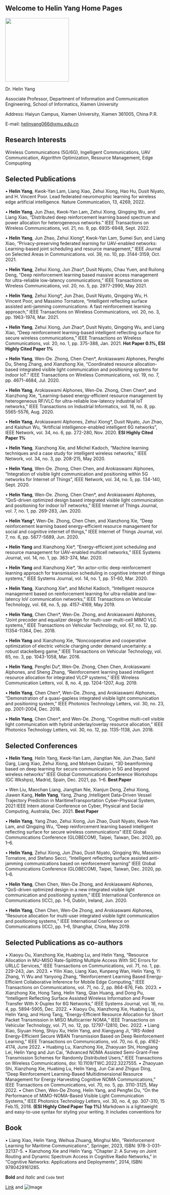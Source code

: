 ## Welcome to Helin Yang Home Pages


<img src="https://user-images.githubusercontent.com/45284326/173179711-13b723ef-1af7-4f0b-9a33-a810b0ad8d4c.jpg" width="200" />

Dr. Helin Yang

Associate  Professor, Department of Information and Communication Engineering, School of Informatics, Xiamen University

Address: Haiyun Campus, Xiamen University, Xiamen 361005, China P.R.

E-mail: helinyang066@xmu.edu.cn

## Research Interests
Wireless Communications (5G/6G), Ingelligent Communications, UAV  Communication, Algorithm Optimization, Resource Management, Edge Compupting


## Selected Publications

• **Helin Yang**, Kwok-Yan Lam, Liang Xiao, Zehui Xiong, Hao Hu, Dusit Niyato, and H. Vincent Poor. Lead federated neuromorphic learning for wireless edge artificial intelligence. Nature Communication, 13, 4269, 2022. 

• **Helin Yang**, Jun Zhao, Kwok-Yan Lam, Zehui Xiong, Qingqing Wu, and Liang Xiao, “Distributed deep reinforcement learning based spectrum and power allocation for heterogeneous networks.” IEEE Transactions on Wireless Communications, vol. 21, no. 9, pp. 6935-6948, Sept. 2022.

• **Helin Yang**, Jun Zhao, Zehui Xiong*, Kwok-Yan Lam, Sumei Sun, and Liang Xiao, “Privacy-preserving federated learning for UAV-enabled networks: Learning-based joint scheduling and resource management,” IEEE Journal on Selected Areas in Communications. vol. 39, no. 10, pp. 3144-3159, Oct. 2021.

• **Helin Yang**, Zehui Xiong, Jun Zhao*, Dusit Niyato, Chau Yuen, and Ruilong Deng, “Deep reinforcement learning based massive access management for ultra-reliable low-latency communications,” IEEE Transactions on Wireless Communications, vol. 20, no. 5, pp. 2977-2990, May 2021.

• **Helin Yang**, Zehui Xiong*, Jun Zhao, Dusit Niyato, Qingqing Wu, H. Vincent Poor, and Massimo Tornatore, “Intelligent reflecting surface assisted anti-jamming communications: A fast reinforcement learning approach,” IEEE Transactions on Wireless Communications, vol. 20, no. 3, pp. 1963-1974, Mar. 2021. 

• **Helin Yang**, Zehui Xiong, Jun Zhao*, Dusit Niyato, Qingqing Wu, and Liang Xiao, “Deep reinforcement learning-based intelligent reflecting surface for secure wireless communications,” IEEE Transactions on Wireless Communications, vol. 20, no. 1, pp. 375-388, Jan. 2021.   **Hot Paper 0.1%, ESI Highly Cited Paper 1%**

• **Helin Yang**, Wen-De. Zhong, Chen Chen*, Arokiaswami Alphones, Pengfei Du, Sheng Zhang, and Xianzhong Xie, “Coordinated resource allocation-based integrated visible light communication and positioning systems for indoor IoT.” IEEE Transactions on Wireless Communications, vol. 19, no. 7, pp. 4671-4684, Jul. 2020.

• **Helin Yang**, Arokiaswami Alphones, Wen-De. Zhong, Chen Chen*, and Xianzhong Xie, “Learning-based energy-efficient resource management by heterogeneous RF/VLC for ultra-reliable low-latency industrial IoT networks,” IEEE Transactions on Industrial Informatics, vol. 16, no. 8, pp. 5565-5576, Aug. 2020. 

• **Helin Yang**, Arokiaswami Alphones, Zehui Xiong*, Dusit Niyato, Jun Zhao, and Kaishun Wu, “Artificial intelligence-enabled intelligent 6G networks”, IEEE Network, vol. 34, no. 6, pp. 272-280, Nov. 2020.  **ESI Highly Cited Paper 1%**

• **Helin Yang**, Xianzhong Xie, and Michel Kadoch, “Machine learning techniques and a case study for intelligent wireless networks,” IEEE Network, vol. 34, no. 3, pp. 208-215, May 2020. 

• **Helin Yang**, Wen-De. Zhong, Chen Chen, and Arokiaswami Alphones, “Integration of visible light communication and positioning within 5G networks for Internet of Things”, IEEE Network, vol. 34, no. 5, pp. 134-140, Sept. 2020. 

• **Helin Yang**, Wen-De. Zhong, Chen Chen*, and Arokiaswami Alphones, “QoS-driven optimized design based integrated visible light communication and positioning for indoor IoT networks,” IEEE Internet of Things Journal, vol. 7, no. 1, pp. 269-283, Jan. 2020. 

• **Helin Yang***, Wen-De. Zhong, Chen Chen, and Xianzhong Xie, “Deep reinforcement learning based energy-efficient resource management for social and cognitive internet of things,” IEEE Internet of Things Journal, vol. 7, no. 6, pp. 5677-5689, Jun. 2020. 

• **Helin Yang** and Xianzhong Xie*, “Energy-efficient joint scheduling and resource management for UAV-enabled multicell networks,” IEEE Systems Journal, vol. 14, no. 1, pp. 363-374, Mar. 2020. 

• **Helin Yang** and Xianzhong Xie*, “An actor-critic deep reinforcement learning approach for transmission scheduling in cognitive internet of things systems,” IEEE Systems Journal, vol. 14, no. 1, pp. 51-60, Mar. 2020. 

• **Helin Yang**, Xianzhong Xie*, and Michel Kadoch, “Intelligent resource management based on reinforcement learning for ultra-reliable and low-latency IoV communication networks,” IEEE Transactions on Vehicular Technology, vol. 68, no. 5, pp. 4157-4169, May 2019. 

• **Helin Yang**, Chen Chen*, Wen-De. Zhong, and Arokiaswami Alphones, “Joint precoder and equalizer design for multi-user multi-cell MIMO VLC systems,” IEEE Transactions on Vehicular Technology, vol. 67, no. 12, pp. 11354-11364, Dec. 2018.

• **Helin Yang** and Xianzhong Xie, “Noncooperative and cooperative optimization of electric vehicle charging under demand uncertainty: a robust stackelberg game,” IEEE Transactions on Vehicular Technology, vol. 65, no. 3, pp. 1043-1058, Mar. 2016. 

• **Helin Yang**, Pengfei Du*, Wen-De. Zhong, Chen Chen, Arokiaswami Alphones, and Sheng Zhang, “Reinforcement learning based intelligent resource allocation for integrated VLCP systems,” IEEE Wireless Communication Letters, vol. 8, no. 4, pp. 1204-1207, Aug. 2019. 

• **Helin Yang**, Chen Chen*, Wen-De. Zhong, and Arokiaswami Alphones, “Demonstration of a quasi-gapless integrated visible light communication and positioning system,” IEEE Photonics Technology Letters, vol. 30, no. 23, pp. 2001-2004, Dec. 2018. 

• **Helin Yang**, Chen Chen*, and Wen-De. Zhong, “Cognitive multi-cell visible light communication with hybrid underlay/overlay resource allocation,” IEEE Photonics Technology Letters, vol. 30, no. 12, pp. 1135-1138, Jun. 2018. 

## Selected  Conferences
• **Helin Yang**, Helin Yang, Kwok-Yan Lam, Jiangtian Nie, Jun Zhao, Sahil Garg, Liang Xiao, Zehui Xiong, and Mohsen Guizani, “3D beamforming based on deep learning for secure communication in 5G and beyond wireless networks” IEEE Global Communications Conference Workshops (GC Wkshps), Madrid, Spain, Dec. 2021, pp. 1–6.  **Best Paper**

• Wen Liu, Maochan Liang, Jiangtian Nie, Xianjun Deng, Zehui Xiong, Jiawen Kang, **Helin Yang**, Yang, Zhang ,Intelligent Data-Driven Vessel Trajectory Prediction in MaritimeTransportation Cyber-Physical System, 2021 IEEE Intern ational Conference on Cyber, Physical and Social Computing, Australia, Dec. 2021.  **Best Paper**

• **Helin Yang**, Yang Zhao, Zehui Xiong, Jun Zhao, Dusit Niyato, Kwok-Yan Lam, and Qingqing Wu, “Deep reinforcement learning based intelligent reflecting surface for secure wireless communications” IEEE Global Communications Conference (GLOBECOM), Taipei, Taiwan, Dec. 2020, pp. 1–6.

• **Helin Yang**, Zehui Xiong, Jun Zhao, Dusit Niyato, Qingqing Wu, Massimo Tornatore, and Stefano Secci, “Intelligent reflecting surface assisted anti-jamming communications based on reinforcement learning” IEEE Global Communications Conference (GLOBECOM), Taipei, Taiwan, Dec. 2020, pp. 1–6.

• **Helin Yang**, Chen Chen, Wen-De Zhong, and Arokiaswami Alphones, “QoS-driven optimized design in a new integrated visible light communication and positioning system,” IEEE International Conference on Communications (ICC), pp. 1-6, Dublin, Ireland, Jun. 2020.

• **Helin Yang**, Chen Chen, Wen-De Zhong, and Arokiaswami Alphones, “Resource allocation for multi-user integrated visible light communication and positioning systems,” IEEE International Conference on Communications (ICC), pp. 1–6, Shanghai, China, May 2019.


## Selected Publications as co-authors
• Xiaoyu Ou, Xianzhong Xie, Huabing Lu, and Helin Yang, “Resource Allocation in MU-MISO Rate-Splitting Multiple Access With SIC Errors for URLLC Services,” IEEE Transactions on Communications, vol. 71, no. 1, pp. 229-243, Jan. 2023.
• Yilin Xiao, Liang Xiao, Kunpeng Wan, Helin Yang, Yi Zhang, Yi Wu and Yanyong Zhang, “Reinforcement Learning Based Energy-Efficient Collaborative Inference for Mobile Edge Computing,” IEEE Transactions on Communications, vol. 71, no. 2, pp. 864-876, Feb. 2023.
• Xianzhong Xie, Hong Tang, Helin Yang, Qian Huang, and Dong Pu, “Intelligent Reflecting Surface Assisted Wireless Information and Power Transfer With X-Duplex for 6G Networks,” IEEE Systems Journal, vol. 16, no. 4, pp. 5894-5905, Dec. 2022.
• Xiaoyu Ou, Xianzhong Xie, Huabing Lu, Helin Yang, and Hong Tang, “Energy-Efficient Resource Allocation for Short Packet Transmission in MISO Multicarrier NOMA,” IEEE Transactions on Vehicular Technology, vol. 71, no. 12, pp. 12797-12810, Dec. 2022.
• Liang Xiao, Siyuan Hong, Shiyu Xu, Helin Yang, and Xiangyang Ji, “IRS-Aided Energy-Efficient Secure WBAN Transmission Based on Deep Reinforcement Learning,” IEEE Transactions on Communications, vol. 70, no. 6, pp. 4162-4174, June 2022.
• Huabing Lu, Xianzhong Xie, Zhaoyuan Shi, Hongjiang Lei, Helin Yang and Jun Cai, “Advanced NOMA Assisted Semi-Grant-Free Transmission Schemes for Randomly Distributed Users,” IEEE Transactions on Wireless Communications, doi: 10.1109/TWC.2022.3227555.
• Zhaoyuan Shi, Xianzhong Xie, Huabing Lu, Helin Yang, Jun Cai and Zhiguo Ding, “Deep Reinforcement Learning-Based Multidimensional Resource Management for Energy Harvesting Cognitive NOMA Communications,” IEEE Transactions on Communications, vol. 70, no. 5, pp. 3110-3125, May 2022.
• Chen Chen, Wen-De Zhong, Helin Yang, and Pengfei Du, “On the Performance of MIMO-NOMA-Based Visible Light Communication Systems,” IEEE Photonics Technology Letters, vol. 30, no. 4, pp. 307-310, 15 Feb.15, 2018. **(ESI Highly Cited Paper Top 1%)**
Markdown is a lightweight and easy-to-use syntax for styling your writing. It includes conventions for

## Book
• Liang Xiao, Helin Yang, Weihua Zhuang, Minghui Min, “Reinforcement Learning for Maritime Communications”, Springer, 2023, ISBN: 978-3-031-32137-5.
• Xianzhong Xie and Helin Yang. “Chapter 2: A Survey on Joint Routing and Dynamic Spectrum Access in Cognitive Radio Networks,” in “Cognitive Networks: Applications and Deployments”, 2014, ISBN: 9780429161285.

**Bold** and _Italic_ and `Code` text

[Link](url) and ![Image](src)


